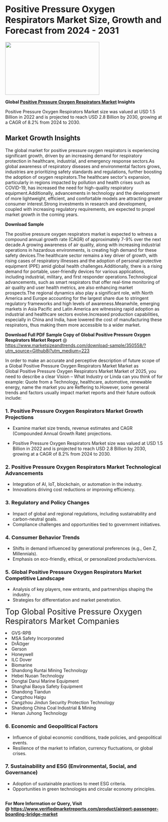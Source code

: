 <H1>Positive Pressure Oxygen Respirators Market Size, Growth and Forecast from 2024 - 2031</H1><img class="aligncenter size-medium wp-image-584254" src="https://thirdeyenews.in/wp-content/uploads/2024/09/Global-Market-Research-300x168.jpeg" alt="" width="300" height="168" /><p><strong>Global&nbsp;<a href="https://www.marketsizeandtrends.com/download-sample/350558/?utm_source=Github8j?utm_medium=223">Positive Pressure Oxygen Respirators Market</a> Insights</strong></p><p>Positive Pressure Oxygen Respirators Market size was valued at USD 1.5 Billion in 2022 and is projected to reach USD 2.8 Billion by 2030, growing at a CAGR of 8.2% from 2024 to 2030.</p><p><h2>Market Growth Insights</h2> <p>The global market for positive pressure oxygen respirators is experiencing significant growth, driven by an increasing demand for respiratory protection in healthcare, industrial, and emergency response sectors.As global awareness of respiratory diseases and environmental factors grows, industries are prioritizing safety standards and regulations, further boosting the adoption of oxygen respirators.The healthcare sector's expansion, particularly in regions impacted by pollution and health crises such as COVID-19, has increased the need for high-quality respiratory equipment.Additionally, advancements in technology and the development of more lightweight, efficient, and comfortable models are attracting greater consumer interest.Strong investments in research and development, coupled with increasing regulatory requirements, are expected to propel market growth in the coming years.</p> <p><strong>Download Sample</strong></p> <p>The positive pressure oxygen respirators market is expected to witness a compound annual growth rate (CAGR) of approximately 7-9% over the next decade.A growing awareness of air quality, along with increasing industrial operations in hazardous environments, is creating high demand for these safety devices.The healthcare sector remains a key driver of growth, with rising cases of respiratory illnesses and the adoption of personal protective equipment (PPE) amid global health challenges.Additionally, there is a rising demand for portable, user-friendly devices for various applications, including industrial, military, and first responder operations.Technological advancements, such as smart respirators that offer real-time monitoring of air quality and user health metrics, are also enhancing market prospects.The regional dynamics also play a significant role, with North America and Europe accounting for the largest share due to stringent regulatory frameworks and high levels of awareness.Meanwhile, emerging markets in Asia Pacific and Latin America are witnessing rapid adoption as industrial and healthcare sectors evolve.Increased production capabilities, especially in China and India, have lowered the cost of manufacturing these respirators, thus making them more accessible to a wider market.<p><span class=""><strong>Download Full PDF Sample Copy of Global Positive Pressure Oxygen Respirators Market Report</strong> @ <a href="https://www.marketsizeandtrends.com/download-sample/350558/?utm_source=Github8j?utm_medium=223" target="_blank">https://www.marketsizeandtrends.com/download-sample/350558/?utm_source=Github8j?utm_medium=223</a></span></p><p>In order to make an accurate and perceptive description of future scope of a Global&nbsp;Positive Pressure Oxygen Respirators Market Market as Global&nbsp;Positive Pressure Oxygen Respirators Market Market of 2025, you need to describe a clear Vision &ndash; What Industry or Linda can you think of for example: Quote from a Technology, healthcare, automotive, renewable energy, name the market you are Reffering to.However, some general trends and factors usually impact market reports and their future outlook include:</p><h3>1.&nbsp;<strong>Positive Pressure Oxygen Respirators Market Growth Projections</strong></h3><ul><li>Examine market size trends, revenue estimates and CAGR (Compounded Annual Growth Rate) projections.</li><li><p>Positive Pressure Oxygen Respirators Market size was valued at USD 1.5 Billion in 2022 and is projected to reach USD 2.8 Billion by 2030, growing at a CAGR of 8.2% from 2024 to 2030.</p></li></ul><h3>2.&nbsp;<strong>Positive Pressure Oxygen Respirators Market Technological Advancements</strong></h3><ul><li>Integration of AI, IoT, blockchain, or automation in the industry.</li><li>Innovations driving cost reductions or improving efficiency.</li></ul><h3>3.&nbsp;<strong>Regulatory and Policy Changes</strong></h3><ul><li>Impact of global and regional regulations, including sustainability and carbon-neutral goals.</li><li>Compliance challenges and opportunities tied to government initiatives.</li></ul><h3>4.&nbsp;<strong>Consumer Behavior Trends</strong></h3><ul><li>Shifts in demand influenced by generational preferences (e.g., Gen Z, Millennials).</li><li>Emphasis on eco-friendly, ethical, or personalized products/services.</li></ul><h3>5.&nbsp;<strong>Global Positive Pressure Oxygen Respirators Market Competitive Landscape</strong></h3><ul><li>Analysis of key players, new entrants, and partnerships shaping the industry.</li><li>Strategies for differentiation and market penetration.</li></ul><p data-pm-slice="1 1 []"><span style="color: inherit; font-family: inherit; font-size: 25px;">Top Global Positive Pressure Oxygen Respirators Market Companies</span></p><div class="" data-test-id=""><p><li>GVS-RPB</li><li> MSA Safety Incorporated</li><li> DrÃ¤ger</li><li> Gerson</li><li> Honeywell</li><li> ILC Dover</li><li> Biomarine</li><li> Shandong Runtai Mining Technology</li><li> Hebei Nuoan Technology</li><li> Dongtai Darui Marine Equipment</li><li> Shanghai Baoya Safety Equipment</li><li> Shandong Tiandun</li><li> Cangzhou Haigu</li><li> Cangzhou Jindun Security Protection Technology</li><li> Shandong China Coal Industrial & Mining</li><li> Henan Juhong Technology</li></p></div><h3>6.&nbsp;<strong>Economic and Geopolitical Factors</strong></h3><ul><li>Influence of global economic conditions, trade policies, and geopolitical events.</li><li>Resilience of the market to inflation, currency fluctuations, or global crises.</li></ul><h3>7.&nbsp;<strong>Sustainability and ESG (Environmental, Social, and Governance)</strong></h3><ul><li>Adoption of sustainable practices to meet ESG criteria.</li><li>Opportunities in green technologies and circular economy principles.</li></ul><h2><strong style="font-size: 14px;">For More Information or Query, Visit @&nbsp;</strong><a style="background-color: #ffffff; font-size: 14px;" href="https://www.marketsizeandtrends.com/report/positive-pressure-oxygen-respirators-market/" target="_blank">https://www.verifiedmarketreports.com/product/airport-passenger-boarding-bridge-market</a></h2>
